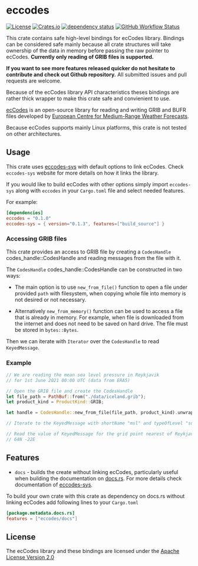 # eccodes

[![License](https://img.shields.io/github/license/ScaleWeather/eccodes)](https://choosealicense.com/licenses/apache-2.0/)
[![Crates.io](https://img.shields.io/crates/v/eccodes)](https://crates.io/crates/eccodes)
[![dependency status](https://deps.rs/crate/eccodes/0.0.2/status.svg)](https://deps.rs/crate/eccodes)
[![GitHub Workflow Status](https://img.shields.io/github/workflow/status/ScaleWeather/eccodes/cargo?label=cargo%20build)](https://github.com/ScaleWeather/eccodes/actions)

This crate contains safe high-level bindings for ecCodes library. Bindings can be considered safe mainly because all crate structures will take ownership of the data in memory before passing the raw pointer to ecCodes. **Currently only reading of GRIB files is supported.**

**If you want to see more features released quicker do not hesitate to contribute and check out Github repository.** All submitted issues and pull requests are welcome.

Because of the ecCodes library API characteristics theses bindings are rather thick wrapper to make this crate safe and convienient to use.

[ecCodes](https://confluence.ecmwf.int/display/ECC/ecCodes+Home) is an open-source library for reading and writing GRIB and BUFR files developed by [European Centre for Medium-Range Weather Forecasts](https://www.ecmwf.int/).

Because ecCodes supports mainly Linux platforms, this crate is not tested on other architectures.

## Usage

This crate uses [eccodes-sys](https://crates.io/crates/eccodes-sys) with default options to link ecCodes.
Check `eccodes-sys` website for more details on how it links the library.

If you would like to build ecCodes with other options simply import `eccodes-sys`
along with `eccodes` in your `Cargo.toml` file and select needed features.

For example:

```toml
[dependencies]
eccodes = "0.1.0"
eccodes-sys = { version="0.1.3", features=["build_source"] }
```

### Accessing GRIB files

This crate provides an access to GRIB file by creating a
`CodesHandle` codes_handle::CodesHandle and reading messages from the file with it.

The `CodesHandle` codes_handle::CodesHandle can be constructed in two ways:

- The main option is to use `new_from_file()` function
to open a file under provided `path` with filesystem,
when copying whole file into memory is not desired or not necessary.

- Alternatively `new_from_memory()` function can be used
to access a file that is already in memory. For example, when file is downloaded from the internet
and does not need to be saved on hard drive. 
The file must be stored in `bytes::Bytes`.

Then we can iterate with `Iterator` over the `CodesHandle` to read `KeyedMessage`.

### Example

```rust
// We are reading the mean sea level pressure in Reykjavik
// for 1st June 2021 00:00 UTC (data from ERA5)

// Open the GRIB file and create the CodesHandle
let file_path = PathBuf::from("./data/iceland.grib");
let product_kind = ProductKind::GRIB;

let handle = CodesHandle::new_from_file(file_path, product_kind).unwrap();

// Iterate to the KeyedMessage with shortName "msl" and typeOfLevel "surface"

// Read the value of KeyedMessage for the grid point nearest of Reykjavik
// 64N -22E
```

## Features

- `docs` - builds the create without linking ecCodes, particularly useful when building the documentation
on [docs.rs](https://docs.rs/). For more details check documentation of [eccodes-sys](https://crates.io/crates/eccodes-sys).

To build your own crate with this crate as dependency on docs.rs without linking ecCodes add following lines to your `Cargo.toml`

```toml
[package.metadata.docs.rs]
features = ["eccodes/docs"]
```

## License

The ecCodes library and these bindings are licensed under the [Apache License Version 2.0](http://www.apache.org/licenses/LICENSE-2.0)

